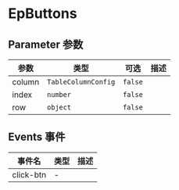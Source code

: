 # EpButtons
## Parameter 参数
| 参数 | 类型 | 可选 | 描述 |
| --- | --- | --- | --- |
| column | `TableColumnConfig` | `false` | 
| index | `number` | `false` | 
| row | `object` | `false` | 
## Events 事件
| 事件名 | 类型 |  描述 |
| --- | --- |  --- |
| click-btn | - |  |
